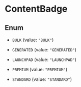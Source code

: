 
# ContentBadge

## Enum


* `BULK` (value: `"BULK"`)

* `GENERATED` (value: `"GENERATED"`)

* `LAUNCHPAD` (value: `"LAUNCHPAD"`)

* `PREMIUM` (value: `"PREMIUM"`)

* `STANDARD` (value: `"STANDARD"`)




